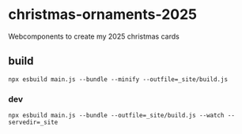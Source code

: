 # christmas-ornaments-2025
 Webcomponents to create my 2025 christmas cards


## build

```
npx esbuild main.js --bundle --minify --outfile=_site/build.js 
```

### dev 

```
npx esbuild main.js --bundle --outfile=_site/build.js --watch --servedir=_site
```